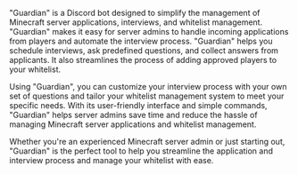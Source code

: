 "Guardian" is a Discord bot designed to simplify the management of Minecraft server applications, interviews, and whitelist management. "Guardian" makes it easy for server admins to handle incoming applications from players and automate the interview process. "Guardian" helps you schedule interviews, ask predefined questions, and collect answers from applicants. It also streamlines the process of adding approved players to your whitelist.

Using "Guardian", you can customize your interview process with your own set of questions and tailor your whitelist management system to meet your specific needs. With its user-friendly interface and simple commands, "Guardian" helps server admins save time and reduce the hassle of managing Minecraft server applications and whitelist management.

Whether you're an experienced Minecraft server admin or just starting out, "Guardian" is the perfect tool to help you streamline the application and interview process and manage your whitelist with ease.
